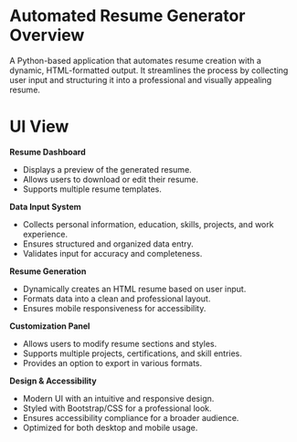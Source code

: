 # Automated Resume Generator Overview  
A Python-based application that automates resume creation with a dynamic, HTML-formatted output. It streamlines the process by collecting user input and structuring it into a professional and visually appealing resume.  

# UI View  

**Resume Dashboard**  
- Displays a preview of the generated resume.  
- Allows users to download or edit their resume.  
- Supports multiple resume templates.  

**Data Input System**  
- Collects personal information, education, skills, projects, and work experience.  
- Ensures structured and organized data entry.  
- Validates input for accuracy and completeness.  

**Resume Generation**  
- Dynamically creates an HTML resume based on user input.  
- Formats data into a clean and professional layout.  
- Ensures mobile responsiveness for accessibility.  

**Customization Panel**  
- Allows users to modify resume sections and styles.  
- Supports multiple projects, certifications, and skill entries.  
- Provides an option to export in various formats.  

**Design & Accessibility**  
- Modern UI with an intuitive and responsive design.  
- Styled with Bootstrap/CSS for a professional look.  
- Ensures accessibility compliance for a broader audience.  
- Optimized for both desktop and mobile usage.
